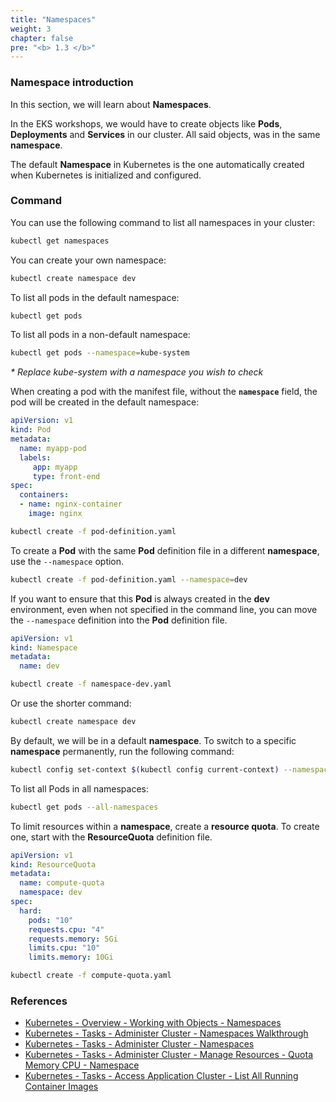 ```yaml
---
title: "Namespaces"
weight: 3
chapter: false
pre: "<b> 1.3 </b>"
---
```


### Namespace introduction

In this section, we will learn about **Namespaces**.

In the EKS workshops, we would have to create objects like **Pods**, **Deployments** and **Services** in our cluster. All said objects, was in the same **namespace**. 

The default **Namespace** in Kubernetes is the one automatically created when Kubernetes is initialized and configured.

### Command

You can use the following command to list all namespaces in your cluster:

```bash
kubectl get namespaces
```

You can create your own namespace:

```bash
kubectl create namespace dev
```

To list all pods in the default namespace:

```bash
kubectl get pods
```

To list all pods in a non-default namespace:

```bash
kubectl get pods --namespace=kube-system
```
_* Replace kube-system with a namespace you wish to check_

When creating a pod with the manifest file, without the **`namespace`** field, the pod will be created in the default namespace:


```yaml
apiVersion: v1
kind: Pod
metadata:
  name: myapp-pod
  labels:
     app: myapp
     type: front-end
spec:
  containers:
  - name: nginx-container
    image: nginx
```

```bash
kubectl create -f pod-definition.yaml
```

To create a **Pod** with the same **Pod** definition file in a different **namespace**, use the `--namespace` option.

```bash
kubectl create -f pod-definition.yaml --namespace=dev
```

If you want to ensure that this **Pod** is always created in the **dev** environment, even when not specified in the command line, you can move the `--namespace` definition into the **Pod** definition file.

```yaml
apiVersion: v1
kind: Namespace
metadata:
  name: dev
```

```bash
kubectl create -f namespace-dev.yaml
```

Or use the shorter command:

```bash
kubectl create namespace dev
```

By default, we will be in a default **namespace**. To switch to a specific **namespace** permanently, run the following command:

```bash
kubectl config set-context $(kubectl config current-context) --namespace=dev
```

To list all Pods in all namespaces:

```bash
kubectl get pods --all-namespaces
```

To limit resources within a **namespace**, create a **resource quota**. To create one, start with the **ResourceQuota** definition file.

```yaml
apiVersion: v1
kind: ResourceQuota
metadata:
  name: compute-quota
  namespace: dev
spec:
  hard:
    pods: "10"
    requests.cpu: "4"
    requests.memory: 5Gi
    limits.cpu: "10"
    limits.memory: 10Gi
```

```bash
kubectl create -f compute-quota.yaml
```

### References

- [Kubernetes - Overview - Working with Objects - Namespaces](https://kubernetes.io/docs/concepts/overview/working-with-objects/namespaces/)
- [Kubernetes - Tasks - Administer Cluster - Namespaces Walkthrough](https://kubernetes.io/docs/tasks/administer-cluster/namespaces-walkthrough/)
- [Kubernetes - Tasks - Administer Cluster - Namespaces](https://kubernetes.io/docs/tasks/administer-cluster/namespaces/)
- [Kubernetes - Tasks - Administer Cluster - Manage Resources - Quota Memory CPU - Namespace](https://kubernetes.io/docs/tasks/administer-cluster/manage-resources/quota-memory-cpu-namespace/)
- [Kubernetes - Tasks - Access Application Cluster - List All Running Container Images](https://kubernetes.io/docs/tasks/access-application-cluster/list-all-running-container-images/)
